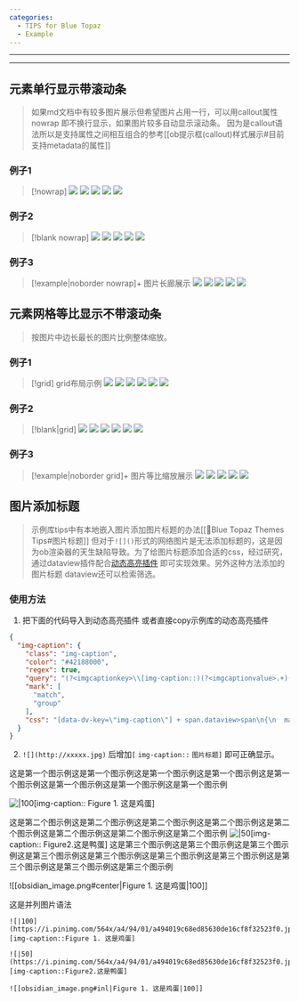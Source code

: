 ```yaml
---
categories:
  - TIPS for Blue Topaz
  - Example
---
```

---
---

## 元素单行显示带滚动条

> 如果md文档中有较多图片展示但希望图片占用一行，可以用callout属性 nowrap 即不换行显示，如果图片较多自动显示滚动条。
> 因为是callout语法所以是支持属性之间相互组合的参考[[ob提示框(callout)样式展示#目前支持metadata的属性]]
### 例子1
> [!nowrap]
![](https://i.pinimg.com/564x/13/1f/e4/131fe4d97e3be0a49a5d07431a917d31.jpg)
![](https://i.pinimg.com/564x/84/6c/1c/846c1cab0d47dd7970f9a008eeebd68f.jpg)
![](https://s1.ax1x.com/2022/05/18/OI7Io9.png)
![](https://i.pinimg.com/564x/c5/0f/09/c50f09d991dfcfdbea600ff139739fd8.jpg)
![](https://i.pinimg.com/564x/84/6c/1c/846c1cab0d47dd7970f9a008eeebd68f.jpg)
### 例子2
> [!blank nowrap]
![](https://i.pinimg.com/564x/13/1f/e4/131fe4d97e3be0a49a5d07431a917d31.jpg)
![](https://i.pinimg.com/564x/84/6c/1c/846c1cab0d47dd7970f9a008eeebd68f.jpg)
![](https://s1.ax1x.com/2022/05/18/OI7Io9.png)
![](https://i.pinimg.com/564x/c5/0f/09/c50f09d991dfcfdbea600ff139739fd8.jpg)
![](https://i.pinimg.com/564x/84/6c/1c/846c1cab0d47dd7970f9a008eeebd68f.jpg)
### 例子3
> [!example|noborder nowrap]+ 图片长廊展示
![](https://i.pinimg.com/564x/13/1f/e4/131fe4d97e3be0a49a5d07431a917d31.jpg)
![](https://i.pinimg.com/564x/84/6c/1c/846c1cab0d47dd7970f9a008eeebd68f.jpg)
![](https://s1.ax1x.com/2022/05/18/OI7Io9.png)
![](https://i.pinimg.com/564x/c5/0f/09/c50f09d991dfcfdbea600ff139739fd8.jpg)
![](https://i.pinimg.com/564x/84/6c/1c/846c1cab0d47dd7970f9a008eeebd68f.jpg)

## 元素网格等比显示不带滚动条

> 按图片中边长最长的图片比例整体缩放。
### 例子1
> [!grid] grid布局示例 
![](https://i.pinimg.com/564x/13/1f/e4/131fe4d97e3be0a49a5d07431a917d31.jpg)
![](https://i.pinimg.com/564x/84/6c/1c/846c1cab0d47dd7970f9a008eeebd68f.jpg)
![](https://s1.ax1x.com/2022/05/18/OI7Io9.png)
![](https://i.pinimg.com/564x/84/6c/1c/846c1cab0d47dd7970f9a008eeebd68f.jpg)
![](https://i.pinimg.com/564x/c5/0f/09/c50f09d991dfcfdbea600ff139739fd8.jpg)
![](https://i.pinimg.com/564x/a4/94/01/a494019c68ed85630de16cf8f32523f0.jpg)


### 例子2

> [!blank|grid]
![](https://i.pinimg.com/564x/13/1f/e4/131fe4d97e3be0a49a5d07431a917d31.jpg)
![](https://i.pinimg.com/564x/84/6c/1c/846c1cab0d47dd7970f9a008eeebd68f.jpg)
![](https://s1.ax1x.com/2022/05/18/OI7Io9.png)
![](https://i.pinimg.com/564x/84/6c/1c/846c1cab0d47dd7970f9a008eeebd68f.jpg)
![](https://i.pinimg.com/564x/c5/0f/09/c50f09d991dfcfdbea600ff139739fd8.jpg)
![](https://i.pinimg.com/564x/a4/94/01/a494019c68ed85630de16cf8f32523f0.jpg)

### 例子3

> [!example|noborder grid]+ 图片等比缩放展示
![](https://i.pinimg.com/564x/13/1f/e4/131fe4d97e3be0a49a5d07431a917d31.jpg)
![](https://i.pinimg.com/564x/84/6c/1c/846c1cab0d47dd7970f9a008eeebd68f.jpg)
![](https://s1.ax1x.com/2022/05/18/OI7Io9.png)
![](https://i.pinimg.com/564x/c5/0f/09/c50f09d991dfcfdbea600ff139739fd8.jpg)
![](https://i.pinimg.com/564x/84/6c/1c/846c1cab0d47dd7970f9a008eeebd68f.jpg)


## 图片添加标题
>示例库tips中有本地嵌入图片添加图片标题的办法[[🥑Blue Topaz Themes Tips#图片标题]]
但对于`![]()`形式的网络图片是无法添加标题的，这是因为ob渲染器的天生缺陷导致。为了给图片标题添加合适的css，经过研究，通过dataview插件配合[动态高亮插件](obsidian://show-plugin?id=obsidian-dynamic-highlights)
即可实现效果。另外这种方法添加的图片标题 dataview还可以检索筛选。

### 使用方法

1. 把下面的代码导入到动态高亮插件 或者直接copy示例库的动态高亮插件
```json
{
  "img-caption": {
    "class": "img-caption",
    "color": "#42188000",
    "regex": true,
    "query": "(?<imgcaptionkey>\\[img-caption::)(?<imgcaptionvalue>.+)(?<imgcaptionbracket>\\])",
    "mark": [
      "match",
      "group"
    ],
    "css": "[data-dv-key=\"img-caption\"] + span.dataview>span\n{\n  margin: 0.5rem 0;\n  display: block;\n  caption-side: bottom;\n  text-align: center;\n  font-size: 0.85rem;\n}\n.dataview.inline-field-key[data-dv-key=\"img-caption\"] + .dataview.inline-field-value\n{\n  background-color:unset;\n  border-radius: 0px;\n  padding: 0;\n  font-family: var(--font-text);\n}\n\n\n.dataview.inline-field-key[data-dv-key=\"img-caption\"] \n{\n  display:none;\n  background-color:unset;\n  font-size: 0px;\n  padding:0;\n  border-radius: 0px;\n}\n\n.is-live-preview .cm-line:not(.cm-active) .imgcaptionkey\n{\n  display: none;}\n.is-live-preview  .cm-line:not(.cm-active) .imgcaptionbracket\n{\n  display: none;\n}\n.is-live-preview  .cm-line:not(.cm-active) .imgcaptionvalue\n{\n  display: block;\n  margin-bottom: 1em;\n  caption-side: bottom;\n  text-align: center;\n  font-size: 0.85rem;\n  color: var(--text-normal);\n  font-family: var(--font-text);\n}\n"
  }
}

```
2. `![](http://xxxxx.jpg)` 后增加`[` `img-caption::` `图片标题]` 即可正确显示。

这是第一个图示例这是第一个图示例这是第一个图示例这是第一个图示例这是第一个图示例这是第一个图示例这是第一个图示例这是第一个图示例

![|100](https://i.pinimg.com/564x/a4/94/01/a494019c68ed85630de16cf8f32523f0.jpg)[img-caption:: Figure 1. 这是鸡蛋]

这是第二个图示例这是第二个图示例这是第二个图示例这是第二个图示例这是第二个图示例这是第二个图示例这是第二个图示例这是第二个图示例
![|50](https://i.pinimg.com/564x/a4/94/01/a494019c68ed85630de16cf8f32523f0.jpg)[img-caption:: Figure2.这是鸭蛋]
这是第三个图示例这是第三个图示例这是第三个图示例这是第三个图示例这是第三个图示例这是第三个图示例这是第三个图示例这是第三个图示例这是第三个图示例这是第三个图示例

![[obsidian_image.png#center|Figure 1. 这是鸡蛋|100]] 


这是并列图片语法

```ad-flex
![|100](https://i.pinimg.com/564x/a4/94/01/a494019c68ed85630de16cf8f32523f0.jpg#inl)[img-caption::Figure 1. 这是鸡蛋]

![|50](https://i.pinimg.com/564x/a4/94/01/a494019c68ed85630de16cf8f32523f0.jpg#inl)[img-caption::Figure2.这是鸭蛋]

![[obsidian_image.png#inl|Figure 1. 这是鸡蛋|100]] 
```
